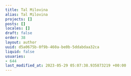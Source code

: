 ```yaml
---
title: Tal Milovina
alias: Tal Milovina
projects: []
posts: []
locales: []
draft: false
order: 38
layout: author
uuid: d5a0675b-0f9b-460a-be0b-5ddabdaa32ca
liquid: false
usuaries:
- 644
last_modified_at: 2023-05-29 05:07:38.935873219 +00:00
---
```


<p style="text-align:start"></p>